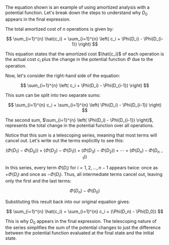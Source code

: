 
The equation shown is an example of using amortized analysis with a potential function. Let's break down the steps to understand why $D_0$ appears in the final expression.

The total amortized cost of $n$ operations is given by:

$$
\sum_{i=1}^{n} \hat{c_i} = \sum_{i=1}^{n} \left( c_i + \Phi(D_i) - \Phi(D_{i-1}) \right)
$$

This equation states that the amortized cost $\hat{c_i}$ of each operation is the actual cost $c_i$ plus the change in the potential function $\Phi$ due to the operation.

Now, let's consider the right-hand side of the equation:

$$
\sum_{i=1}^{n} \left( c_i + \Phi(D_i) - \Phi(D_{i-1}) \right)
$$

This sum can be split into two separate sums:

$$
\sum_{i=1}^{n} c_i + \sum_{i=1}^{n} \left( \Phi(D_i) - \Phi(D_{i-1}) \right)
$$

The second sum, $\sum_{i=1}^{n} \left( \Phi(D_i) - \Phi(D_{i-1}) \right)$, represents the total change in the potential function over all operations.

Notice that this sum is a telescoping series, meaning that most terms will cancel out. Let's write out the terms explicitly to see this:

$$
(\Phi(D_1) - \Phi(D_0)) + (\Phi(D_2) - \Phi(D_1)) + (\Phi(D_3) - \Phi(D_2)) + \cdots + (\Phi(D_n) - \Phi(D_{n-1}))
$$

In this series, every term $\Phi(D_i)$ for $i = 1, 2, \ldots, n-1$ appears twice: once as $+\Phi(D_i)$ and once as $-\Phi(D_i)$. Thus, all intermediate terms cancel out, leaving only the first and the last terms:

$$
\Phi(D_n) - \Phi(D_0)
$$

Substituting this result back into our original equation gives:

$$
\sum_{i=1}^{n} \hat{c_i} = \sum_{i=1}^{n} c_i + (\Phi(D_n) - \Phi(D_0))
$$

This is why $D_0$ appears in the final expression. The telescoping nature of the series simplifies the sum of the potential changes to just the difference between the potential function evaluated at the final state and the initial state.